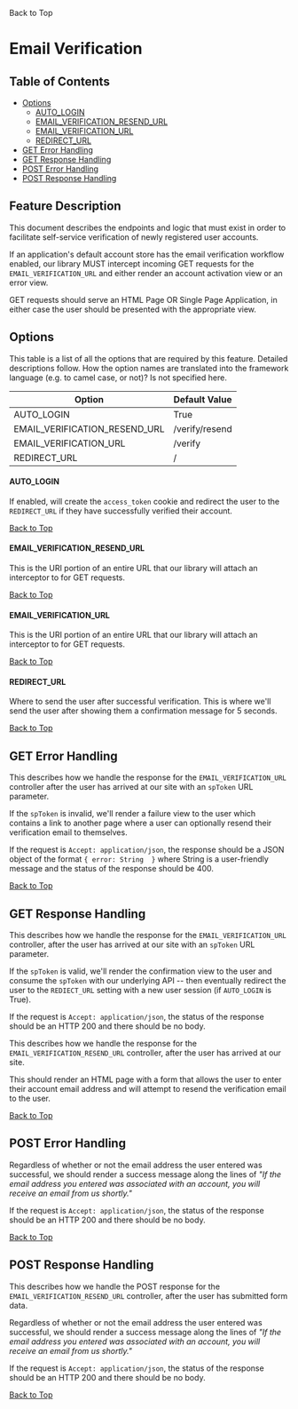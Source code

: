 <a name="#top">Back to Top</a>

# Email Verification


## Table of Contents

* [Options](#Options)
  * [AUTO_LOGIN](#AUTO_LOGIN)
  * [EMAIL_VERIFICATION_RESEND_URL](#EMAIL_VERIFICATION_RESEND_URL)
  * [EMAIL_VERIFICATION_URL](#EMAIL_VERIFICATION_URL)
  * [REDIRECT_URL](#REDIRECT_URL)
* [GET Error Handling](#GET_Error_Handling)
* [GET Response Handling](#GET_Response_Handling)
* [POST Error Handling](#POST_Error_Handling)
* [POST Response Handling](#POST_Response_Handling)


## Feature Description

This document describes the endpoints and logic that must exist in order to
facilitate self-service verification of newly registered user accounts.

If an application's default account store has the email verification workflow
enabled, our library MUST intercept incoming GET requests for the
`EMAIL_VERIFICATION_URL` and either render an account activation view or an
error view.

GET requests should serve an HTML Page OR Single Page Application, in either
case the user should be presented with the appropriate view.


## <a name="Options"></a> Options

This table is a list of all the options that are required by this feature.
Detailed descriptions follow.  How the option names are translated into the
framework language (e.g. to camel case, or not)? Is not specified here.

| Option                           | Default Value       |
| -------------------------------- |---------------------|
| AUTO_LOGIN                       | True                |
| EMAIL_VERIFICATION_RESEND_URL    | /verify/resend      |
| EMAIL_VERIFICATION_URL           | /verify             |
| REDIRECT_URL                     | /                   |


#### <a name="AUTO_LOGIN"></a> AUTO_LOGIN

If enabled, will create the `access_token` cookie and redirect the user to the
`REDIRECT_URL` if they have successfully verified their account.

<a href="#top">Back to Top</a>


#### <a name="EMAIL_VERIFICATION_RESEND_URL"></a> EMAIL_VERIFICATION_RESEND_URL

This is the URI portion of an entire URL that our library will attach an
interceptor to for GET requests.

<a href="#top">Back to Top</a>


#### <a name="EMAIL_VERIFICATION_URL"></a> EMAIL_VERIFICATION_URL

This is the URI portion of an entire URL that our library will attach an
interceptor to for GET requests.

<a href="#top">Back to Top</a>


#### <a name="REDIRECT_URL"></a> REDIRECT_URL

Where to send the user after successful verification.  This is where we'll send
the user after showing them a confirmation message for 5 seconds.

<a href="#top">Back to Top</a>


## <a name="GET_Error_Handling"></a> GET Error Handling

This describes how we handle the response for the `EMAIL_VERIFICATION_URL`
controller after the user has arrived at our site with an `spToken` URL
parameter.

If the `spToken` is invalid, we'll render a failure view to the user which
contains a link to another page where a user can optionally resend their
verification email to themselves.

If the request is `Accept: application/json`, the response should be a JSON
object of the format `{ error: String  }` where String is a user-friendly
message and the status of the response should be 400.

<a href="#top">Back to Top</a>


## <a name="GET_Response_Handling"></a> GET Response Handling

This describes how we handle the response for the `EMAIL_VERIFICATION_URL`
controller, after the user has arrived at our site with an `spToken` URL
parameter.

If the `spToken` is valid, we'll render the confirmation view to the user and
consume the `spToken` with our underlying API -- then eventually redirect the
user to the `REDIECT_URL` setting with a new user session (if `AUTO_LOGIN` is
True).

If the request is `Accept: application/json`, the status of the response should
be an HTTP 200 and there should be no body.

This describes how we handle the response for the `EMAIL_VERIFICATION_RESEND_URL`
controller, after the user has arrived at our site.

This should render an HTML page with a form that allows the user to enter their
account email address and will attempt to resend the verification email to the
user.

<a href="#top">Back to Top</a>


## <a name="POST_Error_Handling"></a> POST Error Handling

Regardless of whether or not the email address the user entered was successful,
we should render a success message along the lines of *"If the email address you
entered was associated with an account, you will receive an email from us
shortly."*

If the request is `Accept: application/json`, the status of the response should
be an HTTP 200 and there should be no body.

<a href="#top">Back to Top</a>


## <a name="POST_Response_Handling"></a> POST Response Handling

This describes how we handle the POST response for the
`EMAIL_VERIFICATION_RESEND_URL` controller, after the user has submitted form
data.

Regardless of whether or not the email address the user entered was successful,
we should render a success message along the lines of *"If the email address you
entered was associated with an account, you will receive an email from us
shortly."*

If the request is `Accept: application/json`, the status of the response should
be an HTTP 200 and there should be no body.

<a href="#top">Back to Top</a>
